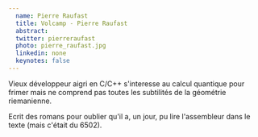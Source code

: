 ```yaml
---
  name: Pierre Raufast
  title: Volcamp - Pierre Raufast
  abstract: 
  twitter: pierreraufast
  photo: pierre_raufast.jpg
  linkedin: none
  keynotes: false
---
```

Vieux développeur aigri en C/C++ s'interesse au calcul quantique pour frimer mais ne comprend pas toutes les subtilités de la géométrie riemanienne. 

Ecrit des romans pour oublier qu'il a, un jour, pu lire l'assembleur dans le texte (mais c'était du 6502).